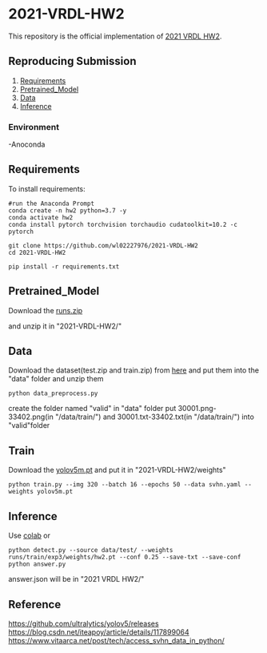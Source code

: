 # 2021-VRDL-HW2

This repository is the official implementation of [2021 VRDL HW2](https://competitions.codalab.org/competitions/35888?secret_key=7e3231e6-358b-4f06-a528-0e3c8f9e328e#participate-submit_results). 


## Reproducing Submission
1. [Requirements](#Requirements)
2. [Pretrained_Model](#Pretrained_Model)
3. [Data](#Data)
4. [Inference](#Inference)

### Environment
-Anoconda



## Requirements

To install requirements:

```setup
#run the Anaconda Prompt
conda create -n hw2 python=3.7 -y
conda activate hw2
conda install pytorch torchvision torchaudio cudatoolkit=10.2 -c pytorch

git clone https://github.com/wl02227976/2021-VRDL-HW2
cd 2021-VRDL-HW2

pip install -r requirements.txt
```

## Pretrained_Model
Download the [runs.zip](https://drive.google.com/drive/folders/1rcPvAKc6IzfcppW4ShS8HRmYsaB6llvk?usp=sharing)

and unzip it in "2021-VRDL-HW2/"



## Data
Download the dataset(test.zip and train.zip) from [here](https://drive.google.com/drive/folders/1rcPvAKc6IzfcppW4ShS8HRmYsaB6llvk?usp=sharing)
and put them into the "data" folder and unzip them

```data
python data_preprocess.py
```

create the folder named "valid" in "data" folder
put 30001.png-33402.png(in "/data/train/") and 30001.txt-33402.txt(in "/data/train/") into "valid"folder

## Train
Download the [yolov5m.pt](https://github.com/ultralytics/yolov5/releases)
and put it in "2021-VRDL-HW2/weights"
```Train
python train.py --img 320 --batch 16 --epochs 50 --data svhn.yaml --weights yolov5m.pt
```



## Inference
Use [colab](https://drive.google.com/file/d/1k6zzedxfWwQWVEILrc5_faeMqtlFDfiP/view?usp=sharing)
or

```Inference
python detect.py --source data/test/ --weights runs/train/exp3/weights/hw2.pt --conf 0.25 --save-txt --save-conf
python answer.py
```
answer.json will be in "2021 VRDL HW2/"


## Reference
https://github.com/ultralytics/yolov5/releases
https://blog.csdn.net/iteapoy/article/details/117899064
https://www.vitaarca.net/post/tech/access_svhn_data_in_python/





